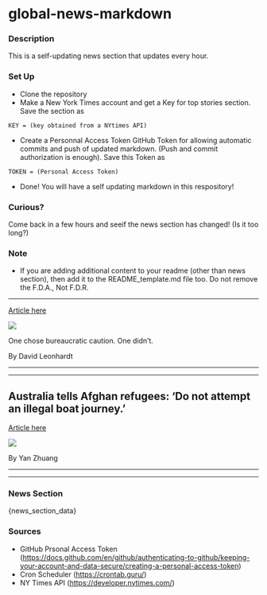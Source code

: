 # global-news-markdown

### Description 
This is a self-updating news section that updates every hour.

### Set Up 
* Clone the repository
* Make a New York Times account and get a Key for top stories section. Save the section as 
 ```
 KEY = (key obtained from a NYtimes API)
 ```
*  Create a Personnal Access Token GitHub Token for allowing automatic commits and push of updated markdown. (Push and commit authorization is enough). Save this Token as 
```
TOKEN = (Personal Access Token)
```
* Done! You will have a self updating markdown in this respository!

### Curious?
Come back in a few hours and seeif the news section has changed! (Is it too long?)

### Note
* If you are adding additional content to your readme (other than news section), then add it to the README_template.md file too. Do not remove the F.D.A., Not F.D.R.
------------------

[Article here](https://www.nytimes.com/2021/08/24/briefing/fda-pfizer-vaccine-approval.html)

[![](https://static01.nyt.com/images/2021/08/24/lens/24ambriefing-promo/24ambriefing-fda02-superJumbo-v2.jpg)](https://www.nytimes.com/2021/08/24/briefing/fda-pfizer-vaccine-approval.html)

One chose bureaucratic caution. One didn’t.

By David Leonhardt

* * *

* * *

Australia tells Afghan refugees: ‘Do not attempt an illegal boat journey.’
--------------------------------------------------------------------------

[Article here](https://www.nytimes.com/2021/08/23/world/asia/australia-tells-afghan-refugees-do-not-attempt-an-illegal-boat-journey.html)

[![](https://static01.nyt.com/images/2021/08/23/world/23-afghanistan-briefing-australia/merlin_193451274_86c2b1f6-61b4-44ca-90d7-687de4671594-superJumbo.jpg)](https://www.nytimes.com/2021/08/23/world/asia/australia-tells-afghan-refugees-do-not-attempt-an-illegal-boat-journey.html)

By Yan Zhuang

* * *

* * *

### News Section 
{news_section_data}


### Sources 
* GitHub Prsonal Access Token (https://docs.github.com/en/github/authenticating-to-github/keeping-your-account-and-data-secure/creating-a-personal-access-token)
* Cron Scheduler (https://crontab.guru/)
* NY Times API (https://developer.nytimes.com/)
